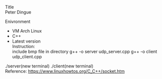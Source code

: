 Title\
Peter Dingue

Enivronment
- VM Arch Linux
- C++
- Latest version
\
Instruction:\
include bmp file in directory 
g++ -o server udp_server.cpp
g++ -o client udp_client.cpp

./server(new terminal)
./client(new terminal)\
Reference:
https://www.linuxhowtos.org/C_C++/socket.htm
